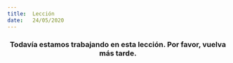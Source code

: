 ```yaml
---
title:  Lección
date:   24/05/2020
---
```


### <center>Todavía estamos trabajando en esta lección. Por favor, vuelva más tarde.</center>